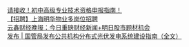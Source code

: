  
[请接收！初中高级专业技术资格申报指南！](http://www.dianyue.me/archives/859/9hjoxxs5xqgt7prb/)  
[【招聘】上海明华物业多岗位招聘](http://www.dianyue.me/archives/907/wcipl51qhijlflsd/)  
[云鑫财经晚报：今日重磅财经新闻+明日股市题材机会](http://www.dianyue.me/archives/474/tlwngkac7gyazfss/)  
[发布 | 国管局发布公共机构分布式光伏发电系统建设指南（全文）](http://www.dianyue.me/archives/078/8c53imvu0m81tci7/)
